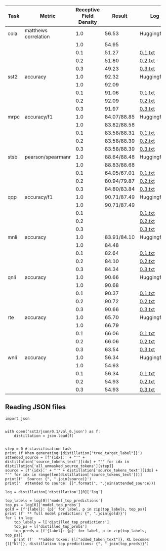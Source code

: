 | Task                      |       Metric         | Receptive Field Density |   Result    |    Log                              |  Json Logs                     |
|---------------------------|----------------------|-------------------------|-------------|-------------------------------------|--------------------------------|
| cola                      | matthews correlation | 1.0                     |  56.53      | Huggingface                         |                                | 
|                           |                      | 1.0                     |  54.95      |                                     |                                |
|                           |                      | 0.1                     |  51.27      | [0.1.txt](cola/log_density_0.1.txt) | [cola/json/0.1](cola/json/0.1) |
|                           |                      | 0.2                     |  51.80      | [0.2.txt](cola/log_density_0.2.txt) | [cola/json/0.2](cola/json/0.2) |
|                           |                      | 0.3                     |  49.23      | [0.3.txt](cola/log_density_0.3.txt) | [cola/json/0.3](cola/json/0.3) |
| sst2                      | accuracy             | 1.0                     |  92.32      | Huggingface                         |                                |
|                           |                      | 1.0                     |  92.09      |                                     |                                |
|                           |                      | 0.1                     |  91.06      | [0.1.txt](sst2/log_density_0.1.txt) | [sst2/json/0.1](sst2/json/0.1) |
|                           |                      | 0.2                     |  92.09      | [0.2.txt](sst2/log_density_0.2.txt) | [sst2/json/0.2](sst2/json/0.2) |
|                           |                      | 0.3                     |  91.97      | [0.3.txt](sst2/log_density_0.3.txt) | [sst2/json/0.3](sst2/json/0.3) |
| mrpc                      | accuracy/f1          | 1.0                     | 84.07/88.85 | Huggingface                         |                                |
|                           |                      | 1.0                     | 83.82/88.58 |                                     |                                |
|                           |                      | 0.1                     | 83.58/88.31 | [0.1.txt](mrpc/log_density_0.1.txt) | [mrpc/json/0.1](mrpc/json/0.1) |
|                           |                      | 0.2                     | 83.58/88.39 | [0.2.txt](mrpc/log_density_0.2.txt) | [mrpc/json/0.2](mrpc/json/0.2) |
|                           |                      | 0.3                     | 83.58/88.39 | [0.3.txt](mrpc/log_density_0.3.txt) | [mrpc/json/0.3](mrpc/json/0.3) |
| stsb                      | pearson/spearmanr    | 1.0                     | 88.64/88.48 | Huggingface                         |                                |
|                           |                      | 1.0                     | 88.83/88.68 |                                     |                                |
|                           |                      | 0.1                     | 64.05/67.01 | [0.1.txt](stsb/log_density_0.1.txt) | [stsb/json/0.1](stsb/json/0.1) |
|                           |                      | 0.2                     | 80.94/79.87 | [0.2.txt](stsb/log_density_0.2.txt) | [stsb/json/0.2](stsb/json/0.2) |
|                           |                      | 0.3                     | 84.80/83.84 | [0.3.txt](stsb/log_density_0.3.txt) | [stsb/json/0.3](stsb/json/0.3) |
| qqp                       | accuracy/f1          | 1.0                     | 90.71/87.49 | Huggingface                         |                                |
|                           |                      | 1.0                     | 90.71/87.49 |                                     |                                |
|                           |                      | 0.1                     |             | [0.1.txt](qqp/log_density_0.1.txt)  | [qqp/json/0.1](qqp/json/0.1)   |
|                           |                      | 0.2                     |             | [0.2.txt](qqp/log_density_0.2.txt)  | [qqp/json/0.2](qqp/json/0.2)   |
|                           |                      | 0.3                     |             | [0.3.txt](qqp/log_density_0.3.txt)  | [qqp/json/0.3](qqp/json/0.3)   |
| mnli                      | accuracy             | 1.0                     | 83.91/84.10 | Huggingface                         |                                |
|                           |                      | 1.0                     | 84.48       |                                     |                                |
|                           |                      | 0.1                     | 82.64       | [0.1.txt](mnli/log_density_0.1.txt) | [mnli/json/0.1](mnli/json/0.1) |
|                           |                      | 0.2                     | 84.10       | [0.2.txt](mnli/log_density_0.2.txt) | [mnli/json/0.2](mnli/json/0.2) |
|                           |                      | 0.3                     | 84.34       | [0.3.txt](mnli/log_density_0.3.txt) | [mnli/json/0.3](mnli/json/0.3) |
| qnli                      | accuracy             | 1.0                     | 90.66       | Huggingface                         |                                |
|                           |                      | 1.0                     | 90.68       |                                     |                                |
|                           |                      | 0.1                     | 90.37       | [0.1.txt](qnli/log_density_0.1.txt) | [qnli/json/0.1](qnli/json/0.1) |
|                           |                      | 0.2                     | 90.72       | [0.2.txt](qnli/log_density_0.2.txt) | [qnli/json/0.2](qnli/json/0.2) |
|                           |                      | 0.3                     | 90.66       | [0.3.txt](qnli/log_density_0.3.txt) | [qnli/json/0.3](qnli/json/0.3) |
| rte                       | accuracy             | 1.0                     | 65.70       | Huggingface                         |                                |
|                           |                      | 1.0                     | 66.79       |                                     |                                |
|                           |                      | 0.1                     | 66.06       | [0.1.txt](rte/log_density_0.1.txt)  | [rte/json/0.1](rte/json/0.1)   |
|                           |                      | 0.2                     | 66.06       | [0.2.txt](rte/log_density_0.2.txt)  | [rte/json/0.2](rte/json/0.2)   |
|                           |                      | 0.3                     | 63.54       | [0.3.txt](rte/log_density_0.3.txt)  | [rte/json/0.3](rte/json/0.3)   |
| wnli                      | accuracy             | 1.0                     | 56.34       | Huggingface                         |                                |
|                           |                      | 1.0                     | 54.93       |                                     |                                |
|                           |                      | 0.1                     | 56.34       | [0.1.txt](wnli/log_density_0.1.txt) | [wnli/json/0.1](wnli/json/0.1) |
|                           |                      | 0.2                     | 54.93       | [0.2.txt](wnli/log_density_0.2.txt) | [wnli/json/0.2](wnli/json/0.2) |
|                           |                      | 0.3                     | 54.93       | [0.3.txt](wnli/log_density_0.3.txt) | [wnli/json/0.3](wnli/json/0.3) |


## Reading JSON files

```
import json


with open('sst2/json/0.1/val_0.json') as f:
    distillation = json.load(f)


step = 0 # classification task
print (f'When generating {distillation["true_target_label"]}')
attended_source = [f'{idx}:' + "'" + distillation['source_tokens_text'][idx] + "'" for idx in distillation['all_unmasked_source_tokens'][step]]
source = [f'{idx}:' + "'" + distillation['source_tokens_text'][idx] + "'" for idx in range(len(distillation['source_tokens_text']))]
print(f'  Source: {", ".join(source)}')
print("  Attended to source: {}".format(", ".join(attended_source)))

log = distillation['distillation'][0]['log']

top_labels = log[0]['model_top_predictions']
top_ps = log[0]['model_top_probs']
gold = [f'{label}: {p}' for label, p in zip(top_labels, top_ps)]
print (f' ** full model prediction: {", ".join(gold)}')
for l in log:
    top_labels = l['distilled_top_predictions']
    top_ps = l['distilled_top_probs']
    top_preds = [f'{label}: {p}' for label, p in zip(top_labels, top_ps)]
    print (f'  **added token: {l["added_token_text"]}, KL becomes {l["kl"]}, distillation top predictions: {", ".join(top_preds)}')
```
